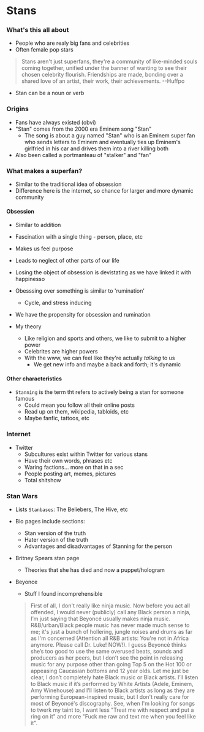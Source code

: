 Stans
===

### What's this all about
- People who are realy big fans and celebrities
- Often female pop stars
> Stans aren't just superfans, they're a community of like-minded souls coming together, unified under the banner of wanting to see their chosen celebrity flourish. Friendships are made, bonding over a shared love of an artist, their work, their achievements. --Huffpo
- Stan can be a noun or verb

### Origins
- Fans have always existed (obvi)
- "Stan" comes from the 2000 era Eminem song "Stan"
  - The song is about a guy named "Stan" who is an Eminem super fan who sends letters to Eminem and eventually ties up
    Eminem's girlfried in his car and drives them into a river killing both
- Also been called a portmanteau of "stalker" and "fan"

### What makes a superfan?
- Similar to the traditional idea of obsession
- Difference here is the internet, so chance for larger and more dynamic community

#### Obsession
- Similar to addition
- Fascination with a single thing - person, place, etc
- Makes us feel purpose
- Leads to neglect of other parts of our life
- Losing the object of obsession is devistating as we have linked it with happinesso
- Obesssing over something is similar to 'rumination'
  - Cycle, and stress inducing
- We have the propensity for obsession and rumination

- My theory
  - Like religion and sports and others, we like to submit to a higher power
  - Celebrites are higher powers
  - With the www, we can feel like they're actually _talking_ to us
    - We get new info and maybe a back and forth; it's dynamic

#### Other characteristics
- `Stanning` is the term tht refers to actively being a stan for someone famous
  - Could mean you follow all their online posts
  - Read up on them, wikipedia, tabloids, etc
  - Maybe fanfic, tattoos, etc

### Internet
- Twitter
  - Subcultures exist within Twitter for various stans
  - Have their own words, phrases etc
  - Waring factions... more on that in a sec
  - People posting art, memes, pictures
  - Total shitshow


### Stan Wars
- Lists `Stanbases`: The Beliebers, The Hive, etc
- Bio pages include sections:
  - Stan version of the truth
  - Hater version of the truth
  - Advantages and disadvantages of Stanning for the person

- Britney Spears stan page
  - Theories that she has died and now a puppet/hologram

- Beyonce
  - Stuff I found incomprehensible
  > First of all, I don't really like ninja music. Now before you act all offended, I would never (publicly) call any Black person a ninja, I’m just saying that Beyoncé usually makes ninja music. R&B/urban/Black people music has never made much sense to me; it's just a bunch of hollering, jungle noises and drums as far as I'm concerned (Attention all R&B artists: You're not in Africa anymore. Please call Dr. Luke! NOW!). I guess Beyoncé thinks she’s too good to use the same overused beats, sounds and producers as her peers, but I don’t see the point in releasing music for any purpose other than going Top 5 on the Hot 100 or appeasing Caucasian bottoms and 12 year olds. Let me just be clear, I don’t completely hate Black music or Black artists. I’ll listen to Black music if it’s performed by White Artists (Adele, Eminem, Amy Winehouse) and I’ll listen to Black artists as long as they are performing European-inspired music, but I don't really care for most of Beyoncé's discography. See, when I'm looking for songs to twerk my taint to, I want less "Treat me with respect and put a ring on it" and more "Fuck me raw and text me when you feel like it". 


